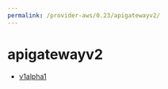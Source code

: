 ```yaml
---
permalink: /provider-aws/0.23/apigatewayv2/
---
```


# apigatewayv2



* [v1alpha1](v1alpha1/index.md)